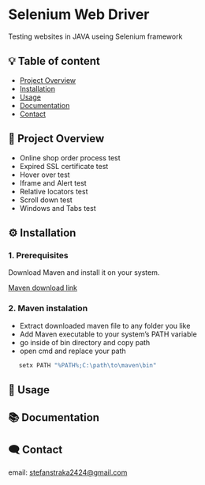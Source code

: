 # Selenium Web Driver

Testing websites in JAVA useing Selenium framework

## :bulb: Table of content
- [Project Overview](#-project-overview)
- [Installation](#️-installation)
- [Usage](#-usage)
- [Documentation](#-documentation)
- [Contact](#️-contact)
## 📖 Project Overview

- Online shop order process test
- Expired SSL certificate test
- Hover over test
- Iframe and Alert test
- Relative locators test
- Scroll down test
- Windows and Tabs test

## ⚙️ Installation
### 1. Prerequisites
Download Maven and install it on your system.  

[Maven download link](https://maven.apache.org/download.cgi) 
### 2. Maven instalation
- Extract downloaded maven file to any folder you like
- Add Maven executable to your system’s PATH variable
- go inside of bin directory and copy path
- open cmd and replace your path
```bash
   setx PATH "%PATH%;C:\path\to\maven\bin"
```
   
## 📝 Usage


## 📚 Documentation





## 🗨️ Contact
email: stefanstraka2424@gmail.com
